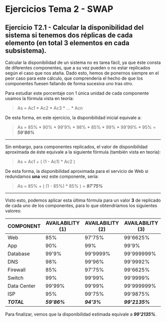 # Ejercicios Tema 2 - SWAP

## Ejercicio T2.1 - Calcular la disponibilidad del sistema si tenemos dos réplicas de cada elemento (en total 3 elementos en cada subsistema).

Calcular la disponibilidad de un sistema no es tarea fácil, ya que éste consta de diferentes componentes, que a su vez pueden o no estar replicados según el caso que nos ataña. Dado esto, hemos de ponernos siempre en el peor caso para este cálculo, que comprendería el hecho de que los componentes fuesen fallando de forma sucesiva uno tras otro.

Para estudiar este porcentaje con 1 única unidad de cada componente usamos la fórmula vista en teoría:

> As = Ac1 \* Ac2 \* Ac3 \* ... \* Acn

De esta forma, en este ejercicio, la disponibilidad inicial equivale a:

> As = 85% \* 90% \* 99'9% \* 98% \* 85% \* 99% \* 99'99% \* 95% = ***59'86%***

___

Sin embargo, para componentes replicados, el valor de disponibilidad aproximada de éste equivale a la siguiente fórmula (también vista en teoría):

> As = Ac1 + ( (1 - Ac1) * Ac2 )

De esta forma, la disponibilidad aproximada para el servicio de Web si redundamos **una** vez este componente, sería:

> As = 85% \+ ( (1 - 85%) \* 85% ) = ***97'75%***

___

Visto esto, podemos aplicar esta última fórmula para un valor **3** de replicado de cada uno de los componentes, para lo que obtendríamos los siguientes valores:

| COMPONENT   | AVAILABILITY (1) | AVAILABILITY (2) | AVAILABILITY (3) |
|-------------|------------------|------------------|------------------|
| Web         | 85%              | 97'75%           | 99'6625%         |
| App         | 90%              | 99%              | 99'9%            |
| Database    | 99'9%            | 99'9999%         | 99'999999%       |
| DNS         | 98%              | 99'96%           | 99'9992%         |
| Firewall    | 85%              | 97'75%           | 99'6625%         |
| Switch      | 99%              | 99'99%           | 99'9999%         |
| Data Center | 99'99%           | 99'99%           | 99'999999%       |
| ISP         | 95%              | 99'75%           | 99'9875%         |
| ***TOTAL*** | ***59'86%***     | ***94'3%***      | ***99'2135%***   |

Para finalizar, vemos que la disponibilidad estimada equivale a ***99'2135%***.
